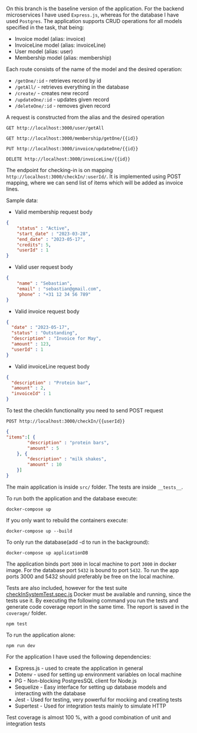 On this branch is the baseline version of the application. For the backend microservices I have used `Express.js`, whereas for the database I have used `Postgres`. The application supports CRUD operations for all models specified in the task, that being:
* Invoice model (alias: invoice)
* InvoiceLine model (alias: invoiceLine)
* User model (alias: user)
* Membership model (alias: membership)

Each route consists of the name of the model and the desired operation:
* `/getOne/:id` - retrieves record by id
* `/getAll/` - retrieves everything in the database
* `/create/` - creates new record
* `/updateOne/:id` - updates given record
* `/deleteOne/:id` - removes given record

A request is constructed from the alias and the desired operation
```http request
GET http://localhost:3000/user/getAll

GET http://localhost:3000/membership/getOne/{{id}}

PUT http://localhost:3000/invoice/updateOne/{{id}}

DELETE http://localhost:3000/invoiceLine/{{id}}
```
The endpoint for checking-in is on mapping `http://localhost:3000/checkIn/:userId/`. It is implemented using POST mapping, where we can send list of items which will be added as invoice lines.

Sample data:
* Valid membership request body
```json
{
    "status" : "Active",
    "start_date" : "2023-03-28",
    "end_date" : "2023-05-17",
    "credits": 5,
    "userId" : 1
}
```
* Valid user request body
```json
{
	"name" : "Sebastian",
	"email" : "sebastian@gmail.com",
	"phone" : "+31 12 34 56 789"
}
```
* Valid invoice request body
```json
{
  "date" : "2023-05-17",
  "status" : "Outstanding",
  "description" : "Invoice for May",
  "amount" : 123,
  "userId" : 1
}
```
* Valid invoiceLine request body
```json
{
  "description" : "Protein bar",
  "amount" : 2,
  "invoiceId" : 1
}
```
To test the checkIn functionality you need to send POST request
```http request
POST http://localhost:3000/checkIn/{{userId}}
```
```json
{
"items":[ {
        "description" : "protein bars",
        "amount" : 5
    }, {
        "description" : "milk shakes",
        "amount" : 10
    }]
}
```
The main application is inside `src/` folder. The tests are inside `__tests__`.

To run both the application and the database execute:
```shell
docker-compose up
```
If you only want to rebuild the containers execute:
```shell
docker-compose up --build
```
To only run the database(add -d to run in the background):
```shell
docker-compose up applicationDB
```
The application binds port `3000` in local machine to port `3000` in docker image. For the database port `5432` is bound to port `5432`.
To run the app ports 3000 and 5432 should preferably be free on the local machine.

Tests are also included, however for the test suite [checkInSystemTest.spec.js](__tests__%2FcheckInTests%2FcheckInSystemTest.spec.js) Docker must be available and running, since the tests use it.
By executing the following command you run the tests and generate code coverage report in the same time. The report is saved in the `
coverage/` folder.
```shell
npm test
```

To run the application alone:
```shell
npm run dev
```
For the application I have used the following dependencies:
* Express.js - used to create the application in general
* Dotenv - used for setting up environment variables on local machine
* PG - Non-blocking PostgresSQL client for Node.js
* Sequelize - Easy interface for setting up database models and interacting with the database
* Jest - Used for testing, very powerful for mocking and creating tests
* Supertest - Used for integration tests mainly to simulate HTTP 

Test coverage is almost 100 %, with a good combination of unit and integration tests 